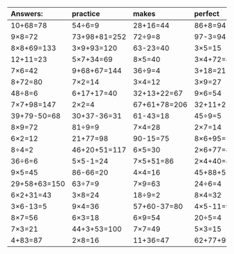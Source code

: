 | Answers: | practice | makes | perfect | ! |
| :--- | :--- | :--- | :--- | :--- |
| 10+68=78 | 54÷6=9 | 28+16=44 | 86+8=94 | 6×8-26=22 | 
| 9×8=72 | 73+98+81=252 | 72÷9=8 | 97-3=94 | 9×3=27 | 
| 8×8+69=133 | 3×9+93=120 | 63-23=40 | 3×5=15 | 6×4=24 | 
| 12+11=23 | 5×7+34=69 | 8×5=40 | 3×4+72=84 | 6×5-5=25 | 
| 7×6=42 | 9+68+67=144 | 36÷9=4 | 3+18=21 | 7×5=35 | 
| 8+72=80 | 7×2=14 | 3×4=12 | 3×9=27 | 3×3+13=22 | 
| 48÷8=6 | 6+17+17=40 | 32+13+22=67 | 9×6=54 | 21+63+61=145 | 
| 7×7+98=147 | 2×2=4 | 67+61+78=206 | 32+11+21=64 | 2×9+49=67 | 
| 39+79-50=68 | 30+37-36=31 | 61-43=18 | 45÷9=5 | 11+74=85 | 
| 8×9=72 | 81÷9=9 | 7×4=28 | 2×7=14 | 32+81-28=85 | 
| 6×2=12 | 21+77=98 | 90-15=75 | 8×6+95=143 | 5×4=20 | 
| 8÷4=2 | 46+20+51=117 | 6×5=30 | 2×6+77=89 | 44+4+98=146 | 
| 36÷6=6 | 5×5-1=24 | 7×5+51=86 | 2×4+40=48 | 4×8=32 | 
| 9×5=45 | 86-66=20 | 4×4=16 | 45+88+57=190 | 2×9=18 | 
| 29+58+63=150 | 63÷7=9 | 7×9=63 | 24÷6=4 | 9×2=18 | 
| 6×2+31=43 | 3×8=24 | 18÷9=2 | 8×4=32 | 6÷2=3 | 
| 3×6-13=5 | 9×4=36 | 57+60-37=80 | 4×5-11=9 | 27÷9=3 | 
| 8×7=56 | 6×3=18 | 6×9=54 | 20÷5=4 | 9×7=63 | 
| 7×3=21 | 44+3+53=100 | 7×7=49 | 5×3=15 | 53-47=6 | 
| 4+83=87 | 2×8=16 | 11+36=47 | 62+77+95=234 | 1×8=8 | 
